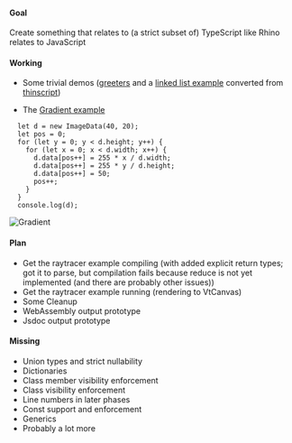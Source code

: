 
#### Goal

Create something that relates to (a strict subset of) TypeScript like Rhino relates to JavaScript

#### Working

- Some trivial demos ([greeters](https://github.com/stefanhaustein/typo/blob/master/src/main/resources/greeter2.ts) and a [linked list example](https://github.com/stefanhaustein/typo/blob/master/src/main/resources/thindemo.thin) converted from [thinscript](https://github.com/evanw/thinscript))

- The [Gradient example](https://github.com/stefanhaustein/typo/blob/master/src/main/resources/gradient.ts)
```
  let d = new ImageData(40, 20);
  let pos = 0;
  for (let y = 0; y < d.height; y++) {
    for (let x = 0; x < d.width; x++) {
      d.data[pos++] = 255 * x / d.width;
      d.data[pos++] = 255 * y / d.height;
      d.data[pos++] = 50;
      pos++;
    }
  }
  console.log(d);
```
![Gradient](http://i.imgur.com/4iC0tS2.png)


#### Plan

- Get the raytracer example compiling (with added explicit return types; got it to parse, but compilation fails because reduce is not yet implemented (and there are probably other issues))
- Get the raytracer example running (rendering to VtCanvas)
- Some Cleanup
- WebAssembly output prototype
- Jsdoc output prototype

#### Missing

- Union types and strict nullability
- Dictionaries
- Class member visibility enforcement
- Class visibility enforcement
- Line numbers in later phases
- Const support and enforcement 
- Generics
- Probably a lot more

